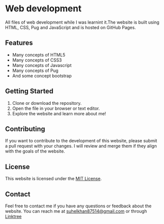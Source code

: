 # Web development 
All files of web development while I was learnint it.The website is built using HTML, CSS, Pug and JavaScript and is hosted on GitHub Pages.

## Features
- Many concepts of HTML5
- Many concepts of CSS3
- Many concepts of Javascript
- Many concepts of Pug
- And some concept bootstrap 




## Getting Started
1. Clone or download the repository.
2. Open the file in your browser or text editor.
3. Explore the website and learn more about me!

## Contributing
If you want to contribute to the development of this website, please submit a pull request with your changes. I will review and merge them if they align with the goals of the website.

## License
This website is licensed under the [MIT License](https://github.com/moonLight-7k/All_Web__Dev/blob/main/LICENSE).

## Contact
Feel free to contact me if you have any questions or feedback about the website. You can reach me at [suhelkhan87514@gmail.com](mailto:suhelkhan87514@gmail.com) or through [Linktree](https://linktr.ee/moonlight7k)

